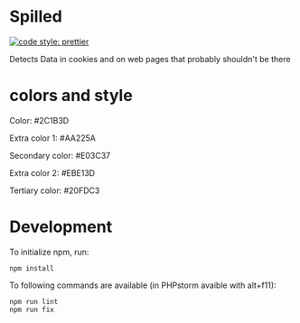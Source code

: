 # Spilled
[![code style: prettier](https://img.shields.io/badge/code_style-prettier-ff69b4.svg?style=flat-square)](https://github.com/prettier/prettier)

Detects Data in cookies and on web pages that probably shouldn't be there

# colors and style
Color: #2C1B3D

Extra color 1: #AA225A

Secondary color: #E03C37

Extra color 2: #EBE13D

Tertiary color: #20FDC3

# Development
To initialize npm, run:
```
npm install
```
To following commands are available (in PHPstorm avaible with alt+f11):
```
npm run lint
npm run fix
```